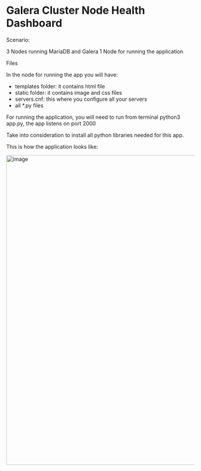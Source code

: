 # Galera Cluster Node Health Dashboard

Scenario:

3 Nodes running MariaDB and Galera
1 Node for running the application

Files

In the node for running the app you will have:

- templates folder: it contains html file
- static folder: it contains image and css files
- servers.cnf: this where you configure all your servers
- all *.py files

For running the application, you will need to run from terminal python3 app.py, the app listens on port 2000

Take into consideration to install all python libraries needed for this app.

This is how the application looks like:

<img width="1552" height="826" alt="image" src="https://github.com/user-attachments/assets/30b072ad-2361-4efa-ae97-c5adc0aa6be0" />




